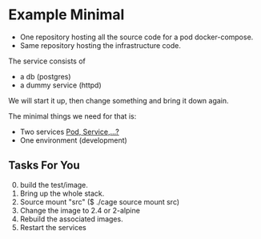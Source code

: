 # Example Minimal

- One repository hosting all the source code for a pod docker-compose.
- Same repository hosting the infrastructure code.

The service consists of

- a db (postgres)
- a dummy service (httpd)

We will start it up, then change something and bring it down again.

The minimal things we need for that is:

- Two services [Pod, Service,...?](http://cage.faraday.io/basics)
- One environment (development)

## Tasks For You

0.  build the test/image.
1.  Bring up the whole stack.
1.  Source mount "src" ($ ./cage source mount src)
1.  Change the image to 2.4 or 2-alpine
1.  Rebuild the associated images.
1.  Restart the services
